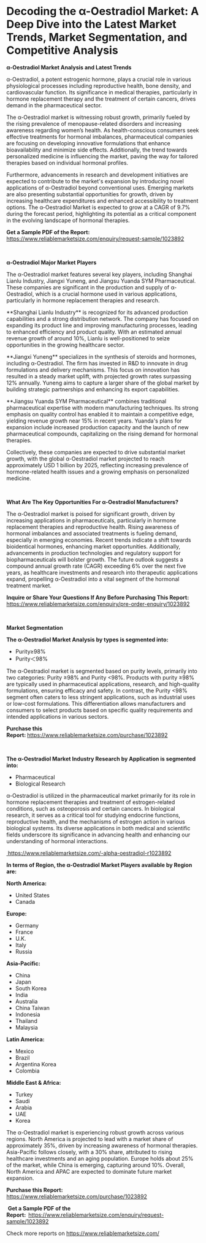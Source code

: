 <p><h1>Decoding the α-Oestradiol Market: A Deep Dive into the Latest Market Trends, Market Segmentation, and Competitive Analysis</h1></p><p><strong>α-Oestradiol Market Analysis and Latest Trends</strong></p>
<p><p>α-Oestradiol, a potent estrogenic hormone, plays a crucial role in various physiological processes including reproductive health, bone density, and cardiovascular function. Its significance in medical therapies, particularly in hormone replacement therapy and the treatment of certain cancers, drives demand in the pharmaceutical sector. </p><p>The α-Oestradiol market is witnessing robust growth, primarily fueled by the rising prevalence of menopause-related disorders and increasing awareness regarding women’s health. As health-conscious consumers seek effective treatments for hormonal imbalances, pharmaceutical companies are focusing on developing innovative formulations that enhance bioavailability and minimize side effects. Additionally, the trend towards personalized medicine is influencing the market, paving the way for tailored therapies based on individual hormonal profiles.</p><p>Furthermore, advancements in research and development initiatives are expected to contribute to the market's expansion by introducing novel applications of α-Oestradiol beyond conventional uses. Emerging markets are also presenting substantial opportunities for growth, driven by increasing healthcare expenditures and enhanced accessibility to treatment options. The α-Oestradiol Market is expected to grow at a CAGR of 9.7% during the forecast period, highlighting its potential as a critical component in the evolving landscape of hormonal therapies.</p></p>
<p><strong>Get a Sample PDF of the Report:&nbsp;</strong> <a href="https://www.reliablemarketsize.com/enquiry/request-sample/1023892?utm_campaign=2996&utm_medium=2&utm_source=Github&utm_content=ia&utm_term=22032025&utm_id=a-oestradiol">https://www.reliablemarketsize.com/enquiry/request-sample/1023892</a></p>
<p>&nbsp;</p>
<p><strong>α-Oestradiol Major Market Players</strong></p>
<p><p>The α-Oestradiol market features several key players, including Shanghai Lianlu Industry, Jiangxi Yuneng, and Jiangsu Yuanda SYM Pharmaceutical. These companies are significant in the production and supply of α-Oestradiol, which is a crucial hormone used in various applications, particularly in hormone replacement therapies and research.</p><p>**Shanghai Lianlu Industry** is recognized for its advanced production capabilities and a strong distribution network. The company has focused on expanding its product line and improving manufacturing processes, leading to enhanced efficiency and product quality. With an estimated annual revenue growth of around 10%, Lianlu is well-positioned to seize opportunities in the growing healthcare sector.</p><p>**Jiangxi Yuneng** specializes in the synthesis of steroids and hormones, including α-Oestradiol. The firm has invested in R&D to innovate in drug formulations and delivery mechanisms. This focus on innovation has resulted in a steady market uplift, with projected growth rates surpassing 12% annually. Yuneng aims to capture a larger share of the global market by building strategic partnerships and enhancing its export capabilities.</p><p>**Jiangsu Yuanda SYM Pharmaceutical** combines traditional pharmaceutical expertise with modern manufacturing techniques. Its strong emphasis on quality control has enabled it to maintain a competitive edge, yielding revenue growth near 15% in recent years. Yuanda's plans for expansion include increased production capacity and the launch of new pharmaceutical compounds, capitalizing on the rising demand for hormonal therapies.</p><p>Collectively, these companies are expected to drive substantial market growth, with the global α-Oestradiol market projected to reach approximately USD 1 billion by 2025, reflecting increasing prevalence of hormone-related health issues and a growing emphasis on personalized medicine.</p></p>
<p>&nbsp;</p>
<p><strong>What Are The Key Opportunities For α-Oestradiol Manufacturers?</strong></p>
<p><p>The α-Oestradiol market is poised for significant growth, driven by increasing applications in pharmaceuticals, particularly in hormone replacement therapies and reproductive health. Rising awareness of hormonal imbalances and associated treatments is fueling demand, especially in emerging economies. Recent trends indicate a shift towards bioidentical hormones, enhancing market opportunities. Additionally, advancements in production technologies and regulatory support for biopharmaceuticals will bolster growth. The future outlook suggests a compound annual growth rate (CAGR) exceeding 6% over the next five years, as healthcare investments and research into therapeutic applications expand, propelling α-Oestradiol into a vital segment of the hormonal treatment market.</p></p>
<p><strong>Inquire or Share Your Questions If Any Before Purchasing This Report:</strong> <a href="https://www.reliablemarketsize.com/enquiry/pre-order-enquiry/1023892?utm_campaign=2996&utm_medium=2&utm_source=Github&utm_content=ia&utm_term=22032025&utm_id=a-oestradiol">https://www.reliablemarketsize.com/enquiry/pre-order-enquiry/1023892</a></p>
<p>&nbsp;</p>
<p><strong>Market Segmentation</strong></p>
<p><strong>The α-Oestradiol Market Analysis by types is segmented into:</strong></p>
<p><ul><li>Purity≥98%</li><li>Purity＜98%</li></ul></p>
<p><p>The α-Oestradiol market is segmented based on purity levels, primarily into two categories: Purity ≥98% and Purity <98%. Products with purity ≥98% are typically used in pharmaceutical applications, research, and high-quality formulations, ensuring efficacy and safety. In contrast, the Purity <98% segment often caters to less stringent applications, such as industrial uses or low-cost formulations. This differentiation allows manufacturers and consumers to select products based on specific quality requirements and intended applications in various sectors.</p></p>
<p><strong>Purchase this Report:&nbsp;</strong><a href="https://www.reliablemarketsize.com/purchase/1023892?utm_campaign=2996&utm_medium=2&utm_source=Github&utm_content=ia&utm_term=22032025&utm_id=a-oestradiol">https://www.reliablemarketsize.com/purchase/1023892</a></p>
<p>&nbsp;</p>
<p><strong>The α-Oestradiol Market Industry Research by Application is segmented into:</strong></p>
<p><ul><li>Pharmaceutical</li><li>Biological Research</li></ul></p>
<p><p>α-Oestradiol is utilized in the pharmaceutical market primarily for its role in hormone replacement therapies and treatment of estrogen-related conditions, such as osteoporosis and certain cancers. In biological research, it serves as a critical tool for studying endocrine functions, reproductive health, and the mechanisms of estrogen action in various biological systems. Its diverse applications in both medical and scientific fields underscore its significance in advancing health and enhancing our understanding of hormonal interactions.</p></p>
<p><a href="https://www.reliablemarketsize.com/-alpha-oestradiol-r1023892?utm_campaign=2996&utm_medium=2&utm_source=Github&utm_content=ia&utm_term=22032025&utm_id=a-oestradiol">&nbsp;https://www.reliablemarketsize.com/-alpha-oestradiol-r1023892</a></p>
<p><strong>In terms of Region, the α-Oestradiol Market Players available by Region are:</strong></p>
<p>
    <p> <strong> North America: </strong>
        <ul>
            <li>United States</li>
            <li>Canada</li>
        </ul>
        </p> 
    <p> <strong> Europe: </strong>
        <ul>
            <li>Germany</li>
            <li>France</li>
            <li>U.K.</li>
            <li>Italy</li>
            <li>Russia</li>
        </ul>
        </p> 
    <p> <strong> Asia-Pacific: </strong>
        <ul>
            <li>China</li>
            <li>Japan</li>
            <li>South Korea</li>
            <li>India</li>
            <li>Australia</li>
            <li>China Taiwan</li>
            <li>Indonesia</li>
            <li>Thailand</li>
            <li>Malaysia</li>
        </ul>
        </p> 
    <p> <strong> Latin America: </strong>
        <ul>
            <li>Mexico</li>
            <li>Brazil</li>
            <li>Argentina Korea</li>
            <li>Colombia</li>
        </ul>
        </p> 
    <p> <strong> Middle East & Africa: </strong>
        <ul>
            <li>Turkey</li>
            <li>Saudi</li>
            <li>Arabia</li>
            <li>UAE</li>
            <li>Korea</li>
        </ul>
    </p>
    </p>
<p><p>The α-Oestradiol market is experiencing robust growth across various regions. North America is projected to lead with a market share of approximately 35%, driven by increasing awareness of hormonal therapies. Asia-Pacific follows closely, with a 30% share, attributed to rising healthcare investments and an aging population. Europe holds about 25% of the market, while China is emerging, capturing around 10%. Overall, North America and APAC are expected to dominate future market expansion.</p></p>
<p><strong>Purchase this Report: </strong><a href="https://www.reliablemarketsize.com/purchase/1023892?utm_campaign=2996&utm_medium=2&utm_source=Github&utm_content=ia&utm_term=22032025&utm_id=a-oestradiol">https://www.reliablemarketsize.com/purchase/1023892</a></p>
<p>&nbsp;<strong>Get a Sample PDF of the Report:&nbsp;&nbsp;</strong><a href="https://www.reliablemarketsize.com/enquiry/request-sample/1023892?utm_campaign=2996&utm_medium=2&utm_source=Github&utm_content=ia&utm_term=22032025&utm_id=a-oestradiol">https://www.reliablemarketsize.com/enquiry/request-sample/1023892</a></p>
<p><strong></strong></p>
<p>Check more reports on <a href="https://www.reliablemarketsize.com/?utm_campaign=2996&utm_medium=2&utm_source=Github&utm_content=ia&utm_term=22032025&utm_id=a-oestradiol">https://www.reliablemarketsize.com/</a></p>